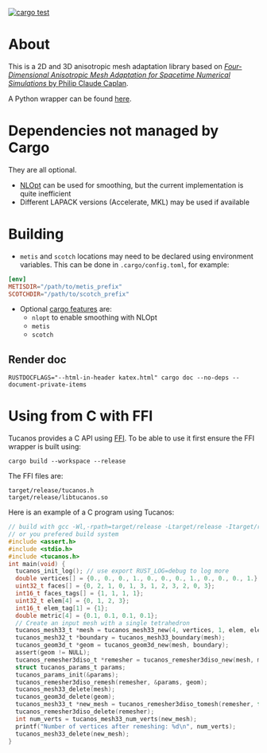 [![cargo test](https://github.com/tucanos/tucanos/actions/workflows/test.yml/badge.svg)](https://github.com/tucanos/tucanos/actions/workflows/test.yml)

# About

This is a 2D and 3D anisotropic mesh adaptation library based on [*Four-Dimensional Anisotropic Mesh Adaptation for
Spacetime Numerical Simulations* by
Philip Claude Caplan](https://www.cs.middlebury.edu/~pcaplan/docs/Caplan_2019_PhD.pdf).

A Python wrapper can be found [here](https://github.com/tucanos/pytucanos).

# Dependencies not managed by Cargo

They are all optional.

* [NLOpt](https://github.com/stevengj/nlopt) can be used for smoothing, but the current implementation is quite inefficient
* Different LAPACK versions (Accelerate, MKL) may be used if available

# Building

* `metis` and `scotch` locations may need to be declared using environment variables. This can be done in `.cargo/config.toml`, for example:
```toml
[env]
METISDIR="/path/to/metis_prefix"
SCOTCHDIR="/path/to/scotch_prefix"
```

* Optional [cargo features](https://doc.rust-lang.org/cargo/reference/features.html) are:
    - `nlopt` to enable smoothing with NLOpt
    - `metis`
    - `scotch`

## Render doc

```
RUSTDOCFLAGS="--html-in-header katex.html" cargo doc --no-deps --document-private-items
```

# Using from C with FFI

Tucanos provides a C API using
[FFI](https://en.wikipedia.org/wiki/Foreign_function_interface). To be able to
use it first ensure the FFI wrapper is built using:

```
cargo build --workspace --release
```

The FFI files are:

```
target/release/tucanos.h
target/release/libtucanos.so
```

Here is an example of a C program using Tucanos:

```c
// build with gcc -Wl,-rpath=target/release -Ltarget/release -Itarget/release test.c -ltucanos
// or you prefered build system
#include <assert.h>
#include <stdio.h>
#include <tucanos.h>
int main(void) {
  tucanos_init_log(); // use export RUST_LOG=debug to log more
  double vertices[] = {0., 0., 0., 1., 0., 0., 0., 1., 0., 0., 0., 1.};
  uint32_t faces[] = {0, 2, 1, 0, 1, 3, 1, 2, 3, 2, 0, 3};
  int16_t faces_tags[] = {1, 1, 1, 1};
  uint32_t elem[4] = {0, 1, 2, 3};
  int16_t elem_tag[1] = {1};
  double metric[4] = {0.1, 0.1, 0.1, 0.1};
  // Create an input mesh with a single tetrahedron
  tucanos_mesh33_t *mesh = tucanos_mesh33_new(4, vertices, 1, elem, elem_tag, 4, faces, faces_tags);
  tucanos_mesh32_t *boundary = tucanos_mesh33_boundary(mesh);
  tucanos_geom3d_t *geom = tucanos_geom3d_new(mesh, boundary);
  assert(geom != NULL);
  tucanos_remesher3diso_t *remesher = tucanos_remesher3diso_new(mesh, metric, geom);
  struct tucanos_params_t params;
  tucanos_params_init(&params);
  tucanos_remesher3diso_remesh(remesher, &params, geom);
  tucanos_mesh33_delete(mesh);
  tucanos_geom3d_delete(geom);
  tucanos_mesh33_t *new_mesh = tucanos_remesher3diso_tomesh(remesher, false);
  tucanos_remesher3diso_delete(remesher);
  int num_verts = tucanos_mesh33_num_verts(new_mesh);
  printf("Number of vertices after remeshing: %d\n", num_verts);
  tucanos_mesh33_delete(new_mesh);
}
```
